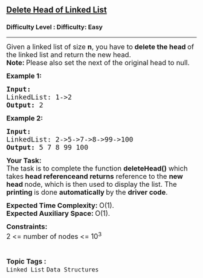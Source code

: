 <h2><a href="https://www.geeksforgeeks.org/problems/delete-head-of-linked-list/1?page=1&category=Linked%20List&sortBy=accuracy">Delete Head of Linked List</a></h2><h3>Difficulty Level : Difficulty: Easy</h3><hr><div class="problems_problem_content__Xm_eO"><p><span style="font-size:18px">Given a linked list of size <strong>n</strong>, you have to<strong> delete the head </strong>of the linked list and return the new head.<br>
<strong>Note: </strong>Please also set the next of the original head to null.</span></p>

<p><span style="font-size:18px"><strong>Example 1:</strong></span></p>

<pre><span style="font-size:18px"><strong>Input:
</strong>LinkedList: 1-&gt;2
<strong>Output: </strong>2</span>
</pre>

<p><span style="font-size:18px"><strong>Example 2:</strong></span></p>

<pre><span style="font-size:18px"><strong>Input:
</strong>LinkedList: 2-&gt;5-&gt;7-&gt;8-&gt;99-&gt;100
<strong>Output: </strong>5 7 8 99 100</span></pre>

<p><span style="font-size:18px"><strong>Your Task:</strong><br>
The task is to complete the function <strong>deleteHead()</strong> which takes<strong> head reference</strong><strong>and returns</strong> reference to the <strong>new head </strong>node, which is then used to display the list. The <strong>printing </strong>is done <strong>automatically </strong>by the <strong>driver code</strong>.</span></p>

<p><span style="font-size:18px"><strong>Expected Time Complexity:&nbsp;</strong>O(1).<br>
<strong>Expected Auxiliary Space:&nbsp;</strong>O(1).</span></p>

<p><span style="font-size:18px"><strong>Constraints:</strong><br>
2 &lt;= number of nodes &lt;= 10<sup>3</sup></span></p>
</div><br><p><span style=font-size:18px><strong>Topic Tags : </strong><br><code>Linked List</code>&nbsp;<code>Data Structures</code>&nbsp;